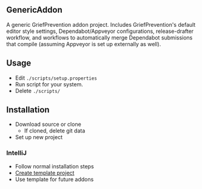 ## GenericAddon

A generic GriefPrevention addon project.
Includes GriefPrevention's default editor style settings, Dependabot/Appveyor configurations, release-drafter workflow,
and workflows to automatically merge Dependabot submissions that compile (assuming Appveyor is set up externally as well).

## Usage
* Edit `./scripts/setup.properties`
* Run script for your system.
* Delete `./scripts/`

## Installation
* Download source or clone
  * If cloned, delete git data
* Set up new project

### IntelliJ
* Follow normal installation steps
* [Create template project](https://www.jetbrains.com/help/idea/saving-project-as-template.html)
* Use template for future addons
